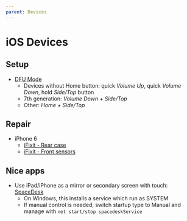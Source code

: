 ```yaml
---
parent: Devices
---
```


# iOS Devices

## Setup

* [DFU Mode](https://support.apple.com/en-us/HT201412)
    * Devices without Home button: quick *Volume Up*, quick *Volume Down*, hold *Side/Top* button
    * 7th generation: *Volume Down + Side/Top*
    * Other: *Home + Side/Top*

## Repair

* iPhone 6
    * [iFixit - Rear case](https://www.ifixit.com/Guide/iPhone+6+Rear+Case+Replacement/31503)
    * [iFixit - Front sensors](https://www.ifixit.com/Guide/iPhone+6+Front-Facing+Camera+and+Sensor+Cable+Replacement/31672)

## Nice apps

* Use iPad/iPhone as a mirror or secondary screen with touch: [SpaceDesk](https://spacedesk.net/)
    * On Windows, this installs a service which run as SYSTEM
    * If manual control is needed, switch startup type to Manual and manage with `net start/stop spacedeskService`
